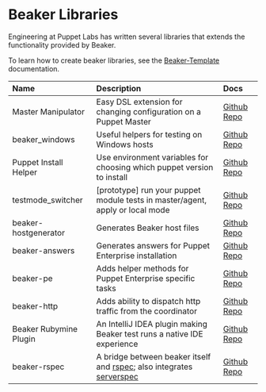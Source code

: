 # Beaker Libraries
Engineering at Puppet Labs has written several libraries that extends the functionality provided
by Beaker.

To learn how to create beaker libraries, see the [Beaker-Template](https://github.com/puppetlabs/beaker-template/blob/master/README.md) documentation.

| Name               | Description                                                         | Docs                                                            |
|:-------------------|:--------------------------------------------------------------------|:----------------------------------------------------------------|
| Master Manipulator | Easy DSL extension for changing configuration on a Puppet Master    | [Github Repo](https://github.com/puppetlabs/master_manipulator) |
| beaker_windows     | Useful helpers for testing on Windows hosts                         | [Github Repo](https://github.com/puppetlabs/beaker_windows)     |
| Puppet Install Helper | Use environment variables for choosing which puppet version to install | [Github Repo](https://github.com/puppetlabs/beaker-puppet_install_helper) |
| testmode_switcher   | [prototype] run your puppet module tests in master/agent, apply or local mode | [Github Repo](https://github.com/puppetlabs/beaker-testmode_switcher)     |
| beaker-hostgenerator | Generates Beaker host files | [Github Repo](https://github.com/puppetlabs/beaker-hostgenerator/) |
| beaker-answers | Generates answers for Puppet Enterprise installation | [Github Repo](https://github.com/puppetlabs/beaker-answers/) |
| beaker-pe | Adds helper methods for Puppet Enterprise specific tasks | [Github Repo](https://github.com/puppetlabs/beaker-pe/) |
| beaker-http | Adds ability to dispatch http traffic from the coordinator | [Github Repo](https://github.com/puppetlabs/beaker-http/) |
| Beaker Rubymine Plugin | An IntelliJ IDEA plugin making Beaker test runs a native IDE experience | [Github Repo](https://github.com/samwoods1/BeakerRubyMinePlugin) |
| beaker-rspec | A bridge between beaker itself and [rspec](https://github.com/rspec/rspec); also integrates [serverspec](http://serverspec.org/) | [Github Repo](https://github.com/puppetlabs/beaker-rspec/) |

